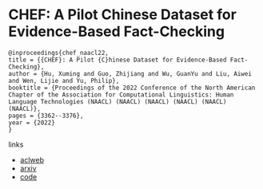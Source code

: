 # CHEF: A Pilot Chinese Dataset for Evidence-Based Fact-Checking

```
@inproceedings{chef_naacl22,
title = {{CHEF}: A Pilot {C}hinese Dataset for Evidence-Based Fact-Checking},
author = {Hu, Xuming and Guo, Zhijiang and Wu, GuanYu and Liu, Aiwei and Wen, Lijie and Yu, Philip},
booktitle = {Proceedings of the 2022 Conference of the North American Chapter of the Association for Computational Linguistics: Human Language Technologies (NAACL) (NAACL) (NAACL) (NAACL) (NAACL) (NAACL)},
pages = {3362--3376},
year = {2022}
}
```

links
- [aclweb](https://www.aclweb.org/anthology/2022.naacl-main.246/)
- [arxiv](https://arxiv.org/abs/2206.11863)
- [code](https://github.com/THU-BPM/CHEF)
